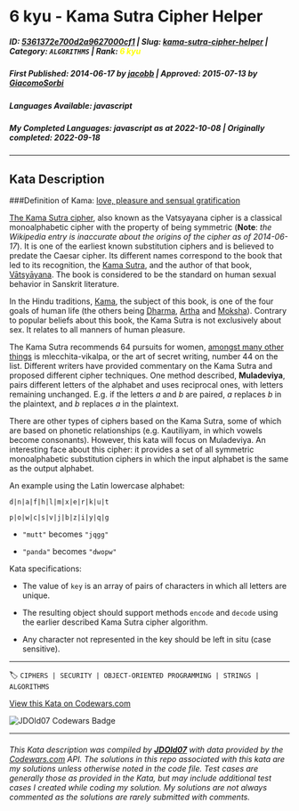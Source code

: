 # 6 kyu - Kama Sutra Cipher Helper

##### **ID**: [5361372e700d2a9627000cf1](https://www.codewars.com/kata/5361372e700d2a9627000cf1) | **Slug**: [kama-sutra-cipher-helper](https://www.codewars.com/kata/5361372e700d2a9627000cf1) | **Category**: `ALGORITHMS` | **Rank**: <span style="color:yellow">6 kyu</span>

##### **First Published**: 2014-06-17 ***by*** [jacobb](https://www.codewars.com/users/jacobb) | **Approved**: 2015-07-13 ***by*** [GiacomoSorbi](https://www.codewars.com/users/GiacomoSorbi)

##### **Languages Available**: javascript

##### **My Completed Languages**: javascript ***as at*** 2022-10-08 | **Originally completed**: 2022-09-18

---

## Kata Description


###Definition of Kama: [love, pleasure and sensual gratification](http://en.wikipedia.org/wiki/Kama)



[The Kama Sutra cipher](http://en.wikipedia.org/wiki/Vatsyayana_cipher), also known as the Vatsyayana cipher is a classical monoalphabetic cipher with the property of being symmetric (**Note**: *the Wikipedia entry is inaccurate about the origins of the cipher as of 2014-06-17*). It is one of the earliest known substitution ciphers and is believed to predate the Caesar cipher. Its different names correspond to the book that led to its recognition, the [Kama Sutra](http://en.wikipedia.org/wiki/Kama_Sutra), and the author of that book, [Vātsyāyana](http://en.wikipedia.org/wiki/Vatsyayana). The book is considered to be the standard on human sexual behavior in Sanskrit literature.



In the Hindu traditions, [Kama](http://en.wikipedia.org/wiki/Kama), the subject of this book, is one of the four goals of human life (the others being [Dharma](http://en.wikipedia.org/wiki/Dharma), [Artha](http://en.wikipedia.org/wiki/Artha) and [Moksha](http://en.wikipedia.org/wiki/Moksha)). Contrary to popular beliefs about this book, the Kama Sutra is not exclusively about sex. It relates to all manners of human pleasure.



The Kama Sutra recommends 64 pursuits for women, [amongst many other things](http://books.google.com/books?id=u3KgfdrdAVQC&lpg=PA71&dq=Kamasutra%20cipher&pg=PA69#v=onepage&q&f=false) is mlecchita-vikalpa, or the art of secret writing, number 44 on the list. Different writers have provided commentary on the Kama Sutra and proposed different cipher techniques. One method described, **Muladeviya**, pairs different letters of the alphabet and uses reciprocal ones, with letters remaining unchanged. E.g. if the letters *a* and *b* are paired, *a* replaces *b* in the plaintext, and *b* replaces *a* in the plaintext.



There are other types of ciphers based on the Kama Sutra, some of which are based on phonetic relationships (e.g. Kautiliyam, in which vowels become consonants). However, this kata will focus on Muladeviya. An interesting face about this cipher: it provides a set of all symmetric monoalphabetic substitution ciphers in which the input alphabet is the same as the output alphabet.



An example using the Latin lowercase alphabet:



    d|n|a|f|h|l|m|x|e|r|k|u|t

    p|o|w|c|s|v|j|b|z|i|y|q|g

    

* `"mutt"` becomes `"jqgg"`

* `"panda"` becomes `"dwopw"`



Kata specifications:



* The value of `key` is an array of pairs of characters in which all letters are unique.

* The resulting object should support methods `encode` and `decode` using the earlier described Kama Sutra cipher algorithm.

* Any character not represented in the key should be left in situ (case sensitive).

---


🏷 `CIPHERS | SECURITY | OBJECT-ORIENTED PROGRAMMING | STRINGS | ALGORITHMS`


[View this Kata on Codewars.com](https://www.codewars.com/kata/5361372e700d2a9627000cf1)

![](https://www.codewars.com/users/jdold07/badges/large "JDOld07 Codewars Badge")

---

###### *This Kata description was compiled by [**JDOld07**](https://tpstech.dev) with data provided by the [Codewars.com](https://www.codewars.com) API.  The solutions in this repo associated with this kata are my solutions unless otherwise noted in the code file.  Test cases are generally those as provided in the Kata, but may include additional test cases I created while coding my solution.  My solutions are not always commented as the solutions are rarely submitted with comments.*
